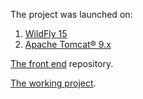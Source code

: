 The project was launched on:

1) [WildFly 15](http://wildfly.org/downloads/)
2) [Apache Tomcat® 9.x](https://tomcat.apache.org/download-90.cgi)

[The front end](https://github.com/iurybakov/getawr_ui) repository.

[The working project](http://176.53.162.238:8080/getawr/).
